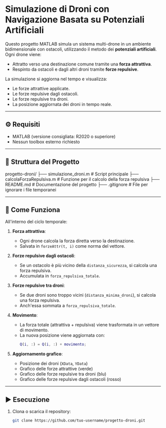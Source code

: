 # Simulazione di Droni con Navigazione Basata su Potenziali Artificiali

Questo progetto MATLAB simula un sistema multi-drone in un ambiente bidimensionale con ostacoli, utilizzando il metodo dei **potenziali artificiali**. Ogni drone viene:
- Attratto verso una destinazione comune tramite una **forza attrattiva**.
- Respinto da ostacoli e dagli altri droni tramite **forze repulsive**.

La simulazione si aggiorna nel tempo e visualizza:
- Le forze attrattive applicate.
- Le forze repulsive dagli ostacoli.
- Le forze repulsive tra droni.
- La posizione aggiornata dei droni in tempo reale.

---

## ⚙️ Requisiti

- MATLAB (versione consigliata: R2020 o superiore)
- Nessun toolbox esterno richiesto

---

## 📂 Struttura del Progetto

progetto-droni/ ├── simulazione_droni.m # Script principale ├── calcolaForzaRepulsiva.m # Funzione per il calcolo della forza repulsiva ├── README.md # Documentazione del progetto ├── .gitignore # File per ignorare i file temporanei


---

## 🚀 Come Funziona

All'interno del ciclo temporale:

1. **Forza attrattiva**:
   - Ogni drone calcola la forza diretta verso la destinazione.
   - Salvata in `forzeAttr(t, i)` come norma del vettore.

2. **Forze repulsive dagli ostacoli**:
   - Se un ostacolo è più vicino della `distanza_sicurezza`, si calcola una forza repulsiva.
   - Accumulata in `forza_repulsiva_totale`.

3. **Forze repulsive tra droni**:
   - Se due droni sono troppo vicini (`distanza_minima_droni`), si calcola una forza repulsiva.
   - Anch'essa sommata a `forza_repulsiva_totale`.

4. **Movimento**:
   - La forza totale (attrattiva + repulsiva) viene trasformata in un vettore di movimento.
   - La nuova posizione viene aggiornata con:
     ```matlab
     Q(i, :) = Q(i, :) + movimento;
     ```

5. **Aggiornamento grafico**:
   - Posizione dei droni (`XData`, `YData`)
   - Grafico delle forze attrattive (verde)
   - Grafico delle forze repulsive tra droni (blu)
   - Grafico delle forze repulsive dagli ostacoli (rosso)

---

## ▶️ Esecuzione

1. Clona o scarica il repository:
   ```bash
   git clone https://github.com/tuo-username/progetto-droni.git

